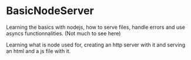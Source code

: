 # BasicNodeServer
Learning the basics with nodejs, how to serve files, handle errors and use asyncs functionnalities. (Not much to see here)

Learning what is node used for, creating an http server with it and serving an html and a js file with it.
